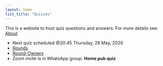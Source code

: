 ```yaml
---
layout: home
list_title: "Quizzes"
---
```


This is a website to host quiz questions and answers.
For more details see: [About](about/)

- Next quiz scheduled @20:45 Thursday, 28 May, 2020
- [Rounds](rounds/)
- [Round-Owners](round-owners/)
- Zoom invite is in WhatsApp group: **Home pub quiz**

